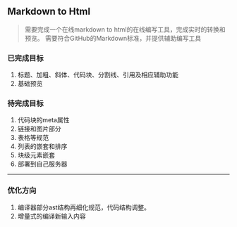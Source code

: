 ## Markdown to Html
> 需要完成一个在线markdown to html的在线编写工具，完成实时的转换和预览。
> 需要符合GitHub的Markdown标准，并提供辅助编写工具
### 已完成目标
1. 标题、加粗、斜体、代码块、分割线、引用及相应辅助功能
2. 基础预览
### 待完成目标
1. 代码块的meta属性
2. 链接和图片部分
3. 表格等规范
3. 列表的嵌套和排序
4. 块级元素嵌套
5. 部署到自己服务器
- - - - -
### 优化方向
1. 编译器部分ast结构再细化规范，代码结构调整。
2. 增量式的编译新输入内容